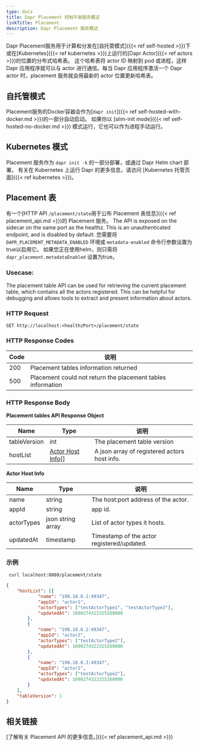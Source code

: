 ```yaml
---
type: docs
title: Dapr Placement 控制平面服务概述
linkTitle: Placement
description: Dapr Placement 服务概述
---
```


Dapr Placement服务用于计算和分发在[自托管模式]({{< ref self-hosted >}})下或在[Kubernetes]({{< ref kubernetes >}})上运行的[Dapr Actor]({{< ref actors >}})的位置的分布式哈希表。 这个哈希表将 actor ID 映射到 pod 或进程，这样 Dapr 应用程序就可以与 actor 进行通信。每当 Dapr 应用程序激活一个 Dapr actor 时，placement 服务就会用最新的 actor 位置更新哈希表。

## 自托管模式

Placement服务的Docker容器会作为[`dapr init`]({{< ref self-hosted-with-docker.md >}})的一部分自动启动。 如果你以 [slim-init mode]({{< ref self-hosted-no-docker.md >}}) 模式运行，它也可以作为进程手动运行。

## Kubernetes 模式

Placement 服务作为 `dapr init -k` 的一部分部署，或通过 Dapr Helm chart 部署。 有关在 Kubernetes 上运行 Dapr 的更多信息，请访问 [Kubernetes 托管页面]({{< ref kubernetes >}})。

## Placement 表

有一个[HTTP API `/placement/state`用于公布 Placement 表信息]({{< ref placement_api.md >}})的 Placement 服务。 The API is exposed on the sidecar on the same port as the healthz. This is an unauthenticated endpoint, and is disabled by default. 您需要将 `DAPR_PLACEMENT_METADATA_ENABLED` 环境或 `metadata-enabled` 命令行参数设置为true以启用它。 如果您正在使用helm，则只需将 `dapr_placement.metadataEnabled` 设置为true。

### Usecase:

The placement table API can be used for retrieving the current placement table, which contains all the actors registered. This can be helpful for debugging and allows tools to extract and present information about actors.

### HTTP Request

```
GET http://localhost:<healthzPort>/placement/state
```

### HTTP Response Codes

| Code | 说明                                                          |
| ---- | ----------------------------------------------------------- |
| 200  | Placement tables information returned                       |
| 500  | Placement could not return the placement tables information |

### HTTP Response Body

**Placement tables API Response Object**

| Name         | Type                                                                                    | 说明                                           |
| ------------ | --------------------------------------------------------------------------------------- | -------------------------------------------- |
| tableVersion | int                                                                                     | The placement table version                  |
| hostList     | [Actor Host Info](#actorhostinfo)[] | A json array of registered actors host info. |

<a id="actorhostinfo"></a>**Actor Host Info**

| Name       | Type              | 说明                                         |
| ---------- | ----------------- | ------------------------------------------ |
| name       | string            | The host:port address of the actor.        |
| appId      | string            | app id.                                    |
| actorTypes | json string array | List of actor types it hosts.              |
| updatedAt  | timestamp         | Timestamp of the actor registered/updated. |

### 示例

```shell
 curl localhost:8080/placement/state
```

```json
{
	"hostList": [{
			"name": "198.18.0.1:49347",
			"appId": "actor1",
			"actorTypes": ["testActorType1", "testActorType3"],
			"updatedAt": 1690274322325260000
		},
		{
			"name": "198.18.0.2:49347",
			"appId": "actor2",
			"actorTypes": ["testActorType2"],
			"updatedAt": 1690274322325260000
		},
		{
			"name": "198.18.0.3:49347",
			"appId": "actor2",
			"actorTypes": ["testActorType2"],
			"updatedAt": 1690274322325260000
		}
	],
	"tableVersion": 1
}
```

## 相关链接

[了解有关 Placement API 的更多信息。]({{< ref placement_api.md >}})
